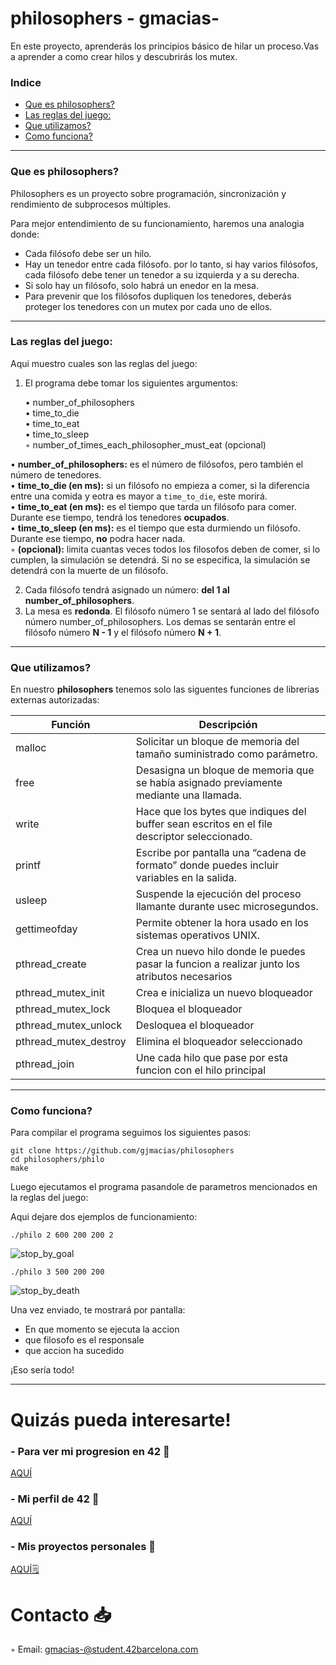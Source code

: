 # philosophers - gmacias-
En este proyecto, aprenderás los principios básico de hilar un proceso.Vas a aprender a como crear hilos y descubrirás los mutex.

### Indice
* [Que es philosophers?](#que-es-philosophers)
* [Las reglas del juego:](#las-reglas-del-juego)
* [Que utilizamos?](#que-utilizamos)
* [Como funciona?](#como-funciona)

------------
### Que es philosophers?
Philosophers es un proyecto sobre programación, sincronización y rendimiento de subprocesos múltiples.

Para mejor entendimiento de su funcionamiento, haremos una analogia donde:

- Cada filósofo debe ser un hilo.
- Hay un tenedor entre cada filósofo. por lo tanto, si hay varios filósofos, cada filósofo debe tener un tenedor a su izquierda y a su derecha.
- Si solo hay un filósofo, solo habrá un  enedor en la mesa.
- Para prevenir que los filósofos dupliquen los tenedores, deberás proteger los tenedores con un mutex por cada uno de ellos.

-----------
### Las reglas del juego:
Aqui muestro cuales son las reglas del juego:

1. El programa debe tomar los siguientes argumentos:

	• number_of_philosophers  
	• time_to_die  
	• time_to_eat  
	• time_to_sleep  
	◦ number_of_times_each_philosopher_must_eat (opcional)  

• **number_of_philosophers:** es el número de filósofos, pero también el número de tenedores.  
• **time_to_die (en ms):** si un filósofo no empieza a comer, si la diferencia entre una comida y eotra es mayor a `time_to_die`, este morirá.  
• **time_to_eat (en ms):** es el tiempo que tarda un filósofo para comer. Durante ese tiempo, tendrá los tenedores **ocupados**.  
• **time_to_sleep (en ms):** es el tiempo que esta durmiendo un filósofo. Durante ese tiempo, **no** podra hacer nada.  
◦ **(opcional):** limita cuantas veces todos los filosofos deben de comer, si lo cumplen, la simulación se detendrá. Si no se especifica, la simulación se detendrá con la muerte de un filósofo.

2. Cada filósofo tendrá asignado un número: **del 1 al number_of_philosophers**.
3. La mesa es **redonda**. El filósofo número 1 se sentará al lado del filósofo número number_of_philosophers. Los demas se sentarán entre el filósofo número **N - 1** y el filósofo número **N + 1**.

------------
### Que utilizamos?
En nuestro **philosophers** tenemos solo las siguentes funciones de librerias externas autorizadas:

| Función  | Descripción					 			|
|-------|-----------------------------------------------------------------------------------|
| malloc | Solicitar un bloque de memoria del tamaño suministrado como parámetro.     						|
| free | Desasigna un bloque de memoria que se había asignado previamente mediante una llamada. 				|
| write | Hace que los bytes que indiques del buffer sean escritos en el file descriptor seleccionado.				|
| printf | Escribe por pantalla una “cadena de formato” donde puedes incluir variables en la salida.				|
| usleep | Suspende la ejecución del proceso llamante durante usec microsegundos.        					|
| gettimeofday | Permite obtener la hora usado en los sistemas operativos UNIX.            					|
| pthread_create | Crea un nuevo hilo donde le puedes pasar la funcion a realizar junto los atributos necesarios		|
| pthread_mutex_init | Crea e inicializa un nuevo bloqueador			|
| pthread_mutex_lock | Bloquea el bloqueador					|
| pthread_mutex_unlock | Desloquea el bloqueador				|
| pthread_mutex_destroy | Elimina el bloqueador seleccionado			|
| pthread_join | Une cada hilo que pase por esta funcion con el hilo principal	|

------------
### Como funciona?

Para compilar el programa seguimos los siguientes pasos:

	git clone https://github.com/gjmacias/philosophers
	cd philosophers/philo
	make

Luego ejecutamos el programa pasandole de parametros mencionados en la reglas del juego:

Aqui dejare dos ejemplos de funcionamiento:

	./philo 2 600 200 200 2
 
 ![stop_by_goal](https://github.com/gjmacias/philosophers/assets/stop_by_goal.png)
 
 	./philo 3 500 200 200
  
 ![stop_by_death](https://github.com/gjmacias/philosophers/stop_by_death.png)

Una vez enviado, te mostrará por pantalla:

- En que momento se ejecuta la accion
- que filosofo es el responsale
- que accion ha sucedido

¡Eso sería todo!

-------------
# Quizás pueda interesarte!

### - Para ver mi progresion en 42 🌠
[AQUÍ](https://github.com/gjmacias/42BCN)

### - Mi perfil de 42 👾
[AQUÍ](https://profile.intra.42.fr/users/gmacias-)

### - Mis proyectos personales 🧐
[AQUÍ🗒️](https://github.com/gjmacias/autoproyectos)

# Contacto 📥

◦ Email: gmacias-@student.42barcelona.com

[1]: https://www.42barcelona.com/ "42 BCN"
